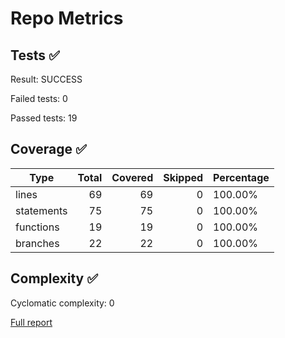# Repo Metrics
## Tests ✅
Result: SUCCESS

Failed tests: 0

Passed tests: 19

## Coverage ✅
| Type | Total | Covered | Skipped | Percentage |
|------|------:|--------:|--------:|------------|
| lines | 69 | 69 | 0 | 100.00% |
| statements | 75 | 75 | 0 | 100.00% |
| functions | 19 | 19 | 0 | 100.00% |
| branches | 22 | 22 | 0 | 100.00% |

## Complexity ✅
Cyclomatic complexity: 0

[Full report](complexity-report.md)




